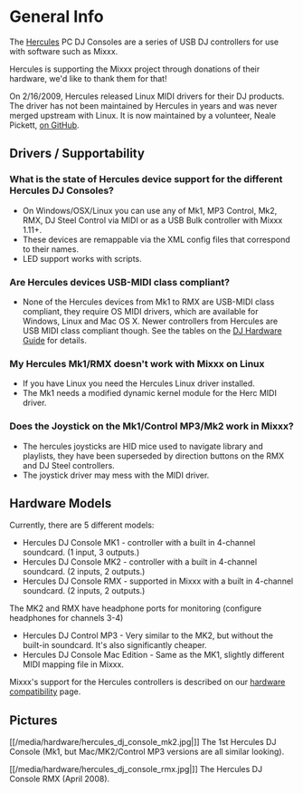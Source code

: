 # General Info

The [Hercules](http://www.hercules.com/us/) PC DJ Consoles are a series
of USB DJ controllers for use with software such as Mixxx.

Hercules is supporting the Mixxx project through donations of their
hardware, we'd like to thank them for that\!

On 2/16/2009, Hercules released Linux MIDI drivers for their DJ
products. The driver has not been maintained by Hercules in years and
was never merged upstream with Linux. It is now maintained by a
volunteer, Neale Pickett, [on GitHub](https://github.com/nealey/hdjd).

## Drivers / Supportability

### What is the state of Hercules device support for the different Hercules DJ Consoles?

  - On Windows/OSX/Linux you can use any of Mk1, MP3 Control, Mk2, RMX,
    DJ Steel Control via MIDI or as a USB Bulk controller with Mixxx
    1.11+. 
  - These devices are remappable via the XML config files that
    correspond to their names. 
  - LED support works with scripts.

### Are Hercules devices USB-MIDI class compliant?

  - None of the Hercules devices from Mk1 to RMX are USB-MIDI class
    compliant, they require OS MIDI drivers, which are available for
    Windows, Linux and Mac OS X. Newer controllers from Hercules are USB
    MIDI class compliant though. See the tables on the [DJ Hardware
    Guide](hardware%20compatibility) for details.

### My Hercules Mk1/RMX doesn't work with Mixxx on Linux

  - If you have Linux you need the Hercules Linux driver installed. 
  - The Mk1 needs a modified dynamic kernel module for the Herc MIDI
    driver.

### Does the Joystick on the Mk1/Control MP3/Mk2 work in Mixxx?

  - The hercules joysticks are HID mice used to navigate library and
    playlists, they have been superseded by direction buttons on the RMX
    and DJ Steel controllers.
  - The joystick driver may mess with the MIDI driver.

## Hardware Models

Currently, there are 5 different models:

  - Hercules DJ Console MK1 - controller with a built in 4-channel
    soundcard. (1 input, 3 outputs.) 
  - Hercules DJ Console MK2 - controller with a built in 4-channel
    soundcard. (2 inputs, 2 outputs.) 
  - Hercules DJ Console RMX - supported in Mixxx with a built in
    4-channel soundcard. (2 inputs, 2 outputs.)

The MK2 and RMX have headphone ports for monitoring (configure
headphones for channels 3-4)

  - Hercules DJ Control MP3 - Very similar to the MK2, but without the
    built-in soundcard. It's also significantly cheaper.
  - Hercules DJ Console Mac Edition - Same as the MK1, slightly
    different MIDI mapping file in Mixxx.

Mixxx's support for the Hercules controllers is described on our
[hardware compatibility](hardware_compatibility) page.

## Pictures

[[/media/hardware/hercules_dj_console_mk2.jpg|]] The 1st Hercules DJ Console
(Mk1, but Mac/MK2/Control MP3 versions are all similar looking).

[[/media/hardware/hercules_dj_console_rmx.jpg|]] The Hercules DJ Console RMX
(April 2008).
